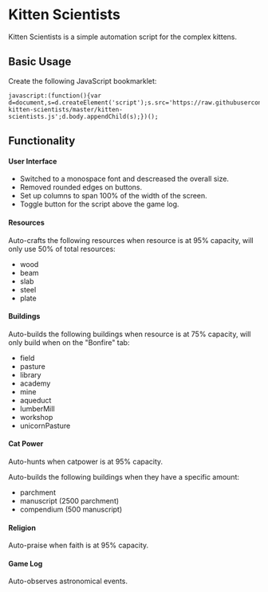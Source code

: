 # Kitten Scientists

Kitten Scientists is a simple automation script for the complex kittens.

## Basic Usage

Create the following JavaScript bookmarklet:

```
javascript:(function(){var d=document,s=d.createElement('script');s.src='https://raw.githubusercontent.com/cameroncondry/cbc-kitten-scientists/master/kitten-scientists.js';d.body.appendChild(s);})();
```

## Functionality

#### User Interface

- Switched to a monospace font and descreased the overall size.
- Removed rounded edges on buttons.
- Set up columns to span 100% of the width of the screen.
- Toggle button for the script above the game log.

#### Resources

Auto-crafts the following resources when resource is at 95% capacity, will only use 50% of total resources:

- wood
- beam
- slab
- steel
- plate

#### Buildings

Auto-builds the following buildings when resource is at 75% capacity, will only build when on the "Bonfire" tab:

- field
- pasture
- library
- academy
- mine
- aqueduct
- lumberMill
- workshop
- unicornPasture

#### Cat Power

Auto-hunts when catpower is at 95% capacity.

Auto-builds the following buildings when they have a specific amount:

- parchment
- manuscript (2500 parchment)
- compendium (500 manuscript)

#### Religion

Auto-praise when faith is at 95% capacity.

#### Game Log

Auto-observes astronomical events.